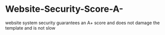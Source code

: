 # Website-Security-Score-A-
website system security guarantees an A+ score and does not damage the template and is not slow
